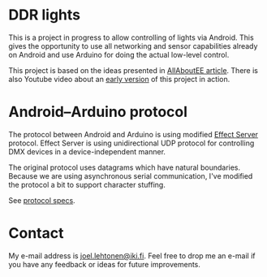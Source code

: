 # DDR lights

This is a project in progress to allow controlling of lights via
Android. This gives the opportunity to use all networking and sensor
capabilities already on Android and use Arduino for doing the actual
low-level control.

This project is based on the ideas presented in
[AllAboutEE article]. There is also Youtube video about an
[early version] of this project in action.

[AllAboutEE article]: http://allaboutee.com/2011/12/31/arduino-adk-board-blink-an-led-with-your-phone-code-and-explanation/ "Arduino ADK Board: Blink an LED With Your Phone, Minimum Code Required"

[Early version]: http://www.youtube.com/watch?v=s6tci4drXqQ "Android controls Arduino @ YouTube"

# Android–Arduino protocol

The protocol between Android and Arduino is using modified [Effect
Server] protocol. Effect Server is using unidirectional UDP protocol
for controlling DMX devices in a device-independent manner. 

The original protocol uses datagrams which have natural
boundaries. Because we are using asynchronous serial communication,
I've modified the protocol a bit to support character stuffing.

See [protocol specs].

[Effect Server]: http://effectserver.org/ "Effect Server"

[protocol specs]: protocol.md "Protocol specification"

# Contact

My e-mail address is joel.lehtonen@iki.fi. Feel free to drop me an
e-mail if you have any feedback or ideas for future improvements.
